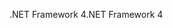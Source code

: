 <span data-ttu-id="22acb-101">.NET Framework 4</span><span class="sxs-lookup"><span data-stu-id="22acb-101">.NET Framework 4</span></span>
